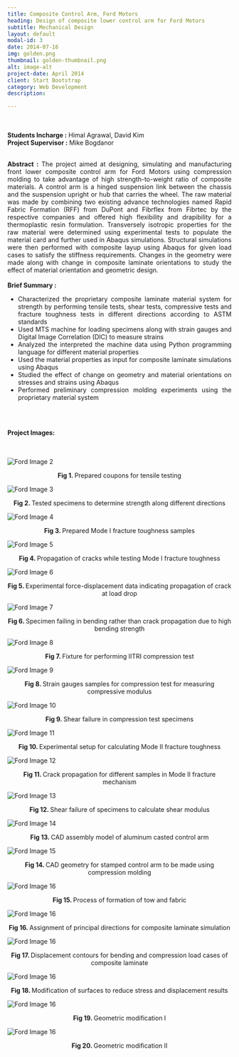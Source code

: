 ```yaml
---
title: Composite Control Arm, Ford Motors
heading: Design of composite lower control arm for Ford Motors
subtitle: Mechanical Design
layout: default
modal-id: 3
date: 2014-07-16
img: golden.png
thumbnail: golden-thumbnail.png
alt: image-alt
project-date: April 2014
client: Start Bootstrap
category: Web Development
description: 

---
```

<br>
<br>
<div style="text-align: justify">
<b>Students Incharge :</b> Himal Agrawal, David Kim
<br>
<b>Project Supervisor :</b> Mike Bogdanor
<br>
<br>


<b>Abstract :</b> The project aimed at designing, simulating and manufacturing front lower composite control arm for Ford Motors using compression molding to take advantage of high strength-to-weight ratio of composite materials. A control arm is a hinged suspension link between the chassis and the suspension upright or hub that carries the wheel. The raw material was made by combining two existing advance technologies named Rapid Fabric Formation (RFF) from DuPont and Fibrflex from Fibrtec by the respective companies and offered high flexibility and drapibility for a thermoplastic resin formulation. Transversely isotropic properties for the raw material were determined using experimental tests to populate the material card and further used in Abaqus simulations. Structural simulations were then performed with composite layup using Abaqus for given load cases to satisfy the stiffness requirements. Changes in the geometry were made along with change in composite laminate orientations to study the effect of material orientation and geometric design.
<br>
<br>
<b> Brief Summary :</b>
<ul>
  <li>Characterized the proprietary composite laminate material system for strength by performing tensile tests, shear tests, compressive tests and fracture toughness tests in different directions according to ASTM standards</li>
  <li>Used MTS machine for loading specimens along with strain gauges and Digital Image Correlation (DIC) to measure strains</li>
  <li>Analyzed the interpreted the machine data using Python programming language for different material properties</li>
  <li>Used the material properties as input for composite laminate simulations using Abaqus</li>
  <li>Studied the effect of change on geometry and material orientations on stresses and strains using Abaqus</li>
  <li>Performed preliminary compression molding experiments using the proprietary material system</li>

</ul>

<br>
<br>

<b>Project Images:</b>
<br>
<br>
<br>
<div class="row">
<div class="col-md-6 col-md-offset-3">


<img src="img/portfolio/ford/testing/2.jpg" class="img-responsive img-centered" alt="Ford Image 2">
<p class="text-muted" align = "center"> <b> Fig 1. </b>Prepared coupons for tensile testing</p>

<img src="img/portfolio/ford/testing/3.jpg" class="img-responsive img-centered" alt="Ford Image 3">
<p class="text-muted" align = "center"> <b> Fig 2. </b>Tested specimens to determine strength along different directions</p>

<img src="img/portfolio/ford/testing/4.jpg" class="img-responsive img-centered" alt="Ford Image 4">
<p class="text-muted" align = "center"> <b> Fig 3. </b>Prepared Mode I fracture toughness samples</p>

<img src="img/portfolio/ford/testing/5.jpg" class="img-responsive img-centered" alt="Ford Image 5">
<p class="text-muted" align = "center"> <b> Fig 4. </b>Propagation of cracks while testing Mode I fracture toughness</p>

<img src="img/portfolio/ford/testing/6.jpg" class="img-responsive img-centered" alt="Ford Image 6">
<p class="text-muted" align = "center"> <b> Fig 5. </b>Experimental force-displacement data indicating propagation of crack at load drop </p>

<img src="img/portfolio/ford/testing/7.jpg" class="img-responsive img-centered" alt="Ford Image 7">
<p class="text-muted" align = "center"> <b> Fig 6. </b>Specimen failing in bending rather than crack propagation due to high bending strength </p>

<img src="img/portfolio/ford/testing/8.jpg" class="img-responsive img-centered" alt="Ford Image 8">
<p class="text-muted" align = "center"> <b> Fig 7. </b>Fixture for performing IITRI compression test </p>

<img src="img/portfolio/ford/testing/9.jpg" class="img-responsive img-centered" alt="Ford Image 9">
<p class="text-muted" align = "center"> <b> Fig 8. </b>Strain gauges samples for compression test for measuring compressive modulus </p>

<img src="img/portfolio/ford/testing/10.jpg" class="img-responsive img-centered" alt="Ford Image 10">
<p class="text-muted" align = "center"> <b> Fig 9. </b>Shear failure in compression test specimens</p>

<img src="img/portfolio/ford/testing/11.jpg" class="img-responsive img-centered" alt="Ford Image 11">
<p class="text-muted" align = "center"> <b> Fig 10. </b>Experimental setup for calculating Mode II fracture toughness</p>

<img src="img/portfolio/ford/testing/12.jpg" class="img-responsive img-centered" alt="Ford Image 12">
<p class="text-muted" align = "center"> <b> Fig 11. </b>Crack propagation for different samples in Mode II fracture mechanism </p>

<img src="img/portfolio/ford/testing/13.jpg" class="img-responsive img-centered" alt="Ford Image 13">
<p class="text-muted" align = "center"> <b> Fig 12. </b>Shear failure of specimens to calculate shear modulus</p>

<img src="img/portfolio/ford/1.jpg" class="img-responsive img-centered" alt="Ford Image 14">
<p class="text-muted" align = "center"> <b> Fig 13. </b>CAD assembly model of aluminum casted control arm</p>

<img src="img/portfolio/ford/2.png" class="img-responsive img-centered" alt="Ford Image 15">
<p class="text-muted" align = "center"> <b> Fig 14. </b>CAD geometry for stamped control arm to be made using compression molding</p>

<img src="img/portfolio/ford/3.png" class="img-responsive img-centered" alt="Ford Image 16">
<p class="text-muted" align = "center"> <b> Fig 15. </b>Process of formation of tow and fabric</p>

<img src="img/portfolio/ford/4.png" class="img-responsive img-centered" alt="Ford Image 16">
<p class="text-muted" align = "center"> <b> Fig 16. </b>Assignment of principal directions for composite laminate simulation</p>

<img src="img/portfolio/ford/5.png" class="img-responsive img-centered" alt="Ford Image 16">
<p class="text-muted" align = "center"> <b> Fig 17. </b> Displacement contours for bending and compression load cases of composite laminate</p>

<img src="img/portfolio/ford/6.png" class="img-responsive img-centered" alt="Ford Image 16">
<p class="text-muted" align = "center"> <b> Fig 18. </b>Modification of surfaces to reduce stress and displacement results</p>

<img src="img/portfolio/ford/7.png" class="img-responsive img-centered" alt="Ford Image 16">
<p class="text-muted" align = "center"> <b> Fig 19. </b>Geometric modification I </p>

<img src="img/portfolio/ford/8.png" class="img-responsive img-centered" alt="Ford Image 16">
<p class="text-muted" align = "center"> <b> Fig 20. </b>Geometric modification II</p>
</div>

</div>
</div>
